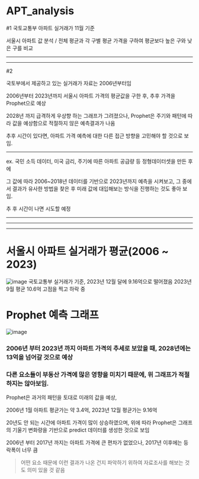 # APT_analysis

#1
국토교통부 아파트 실거래가 11월 기준

서울시 아파트 값 분석 /
전체 평균과 각 구별 평균 가격을 구하여 평균보다 높은 구와 낮은 구를 비교


***

***

#2

국토부에서 제공하고 있는 실거래가 자료는 2006년부터임

2006년부터 2023년까지 서울시 아파트 가격의 평균값을 구한 후, 추후 가격을 Prophet으로 예상

2028년 까지 급격하게 우상향 하는 그래프가 그려졌으나, Prophet은 주기와 패턴에 따라 값을 예상함으로 적절하지 않은 예측결과가 나옴

추후 시간이 있다면, 아파트 가격 예측에 대한 다른 접근 방향을 고민해야 할 것으로 보임.

***

ex. 국민 소득 데이터, 미국 금리, 주기에 따른 아파트 공급량 등 정형데이터셋을 만든 후에 

그 값에 따라 2006~2018년 데이터를 기반으로 2023년까지 예측을 시켜보고, 그 중에서 결과가 유사한 방법을 찾은 후 미래 값에 대입해보는 방식을 진행하는 것도 좋아 보임.

추 후 시간이 나면 시도할 예정



***
***
***
# 서울시 아파트 실거래가 평균(2006 ~ 2023)
![image](https://github.com/djy2211/APT_analysis/assets/131187694/fb7fa5f4-2992-4ae6-9687-4cc7438f73d4)
국토교통부 실거래가 기준, 2023년 12월 달에 9.16억으로 떨어졌음
2023년 9월 평균 10.6억 고점을 찍고 하락 중

# Prophet 예측 그래프
![image](https://github.com/djy2211/APT_analysis/assets/131187694/f8591831-fc00-4546-92a2-b2d9fdac3be3)
### 2006년 부터 2023년 까지 아파트 가격의 추세로 보았을 때, 2028년에는 13억을 넘어갈 것으로 예상
### 다른 요소들이 부동산 가격에 많은 영향을 미치기 때문에, 위 그래프가 적절하지는 않아보임.

 Prophet은 과거의 패턴을 토대로 미래의 값을 예상,

 2006년 1월 아파트 평균가는 약 3.4억, 2023년 12월 평균가는 9.16억
 
 20년도 안 되는 시간에 아파트 가격이 많이 상승하였으며, 위에 따라 Prophet은 그래프의 기울기 변화량을 기반으로 predict 데이터를 생성한 것으로 보임

 2006년 부터 2017년 까지는 아파트 가격에 큰 편차가 없었으나, 2017년 이후에는 등락폭이 너무 큼
> 어떤 요소 때문에 이런 결과가 나온 건지 파악하기 위하여 자료조사를 해보는 것도 의미 있을 것 같음

